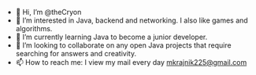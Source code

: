 - 👋 Hi, I’m @theCryon
- 👀 I’m interested in Java, backend and networking. I also like games and algorithms.
- 🌱 I’m currently learning Java to become a junior developer.
- 💞️ I’m looking to collaborate on any open Java projects that require searching for answers and creativity.
- 📫 How to reach me: I view my mail every day <mkrajnik225@gmail.com>

<!---
theCryon/theCryon is a ✨ special ✨ repository because its `README.md` (this file) appears on your GitHub profile.
You can click the Preview link to take a look at your changes.
--->
